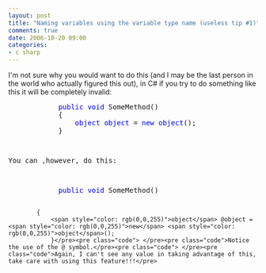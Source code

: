 ```yaml
---
layout: post
title: "Naming variables using the variable type name (useless tip #1)"
comments: true
date: 2006-10-20 09:00
categories:
- c sharp
---
```


 
I'm not sure why you would want to do this (and I may be the last person in the world who actually figured this out), in C# if you try to do something like this it will be completely invalid: 
 <pre class="code">            <span style="color: rgb(0,0,255)">public</span> <span style="color: rgb(0,0,255)">void</span> SomeMethod()
            {
                <span style="color: rgb(0,0,255)">object</span> <span style="color: rgb(0,0,255)">object</span> = <span style="color: rgb(0,0,255)">new</span> <span style="color: rgb(0,0,255)">object</span>();
            }</pre><pre class="code"> </pre><pre class="code">You can ,however, do this:</pre><pre class="code"> </pre><pre class="code">            <span style="color: rgb(0,0,255)">public</span> <span style="color: rgb(0,0,255)">void</span> SomeMethod()
            {
                <span style="color: rgb(0,0,255)">object</span> @object = <span style="color: rgb(0,0,255)">new</span> <span style="color: rgb(0,0,255)">object</span>();
                }</pre><pre class="code"> </pre><pre class="code">Notice the use of the @ symbol.</pre><pre class="code"> </pre><pre class="code">Again, I can't see any value in taking advantage of this, take care with using this feature!!!</pre>
              
              
              
              
